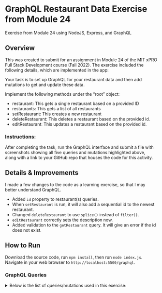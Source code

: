 # GraphQL Restaurant Data Exercise from Module 24

Exercise from Module 24 using NodeJS, Express, and GraphQL

## Overview

This was created to submit for an assignment in Module 24 of the MIT xPRO Full Stack Development course (Fall 2022).
The exercise included the following details, which are implemented in the app:

Your task is to set up GraphQL for your restaurant data and then add mutations to get and update these data.

Implement the following methods under the “root” object:

- restaurant: This gets a single restaurant based on a provided ID
- restaurants: This gets a list of all restaurants
- setRestaurant: This creates a new restaurant
- deleteRestaurant: This deletes a restaurant based on the provided id.
- editRestaurant: This updates a restaurant based on the provided id.

### Instructions:

After completing the task, run the GraphQL interface and submit a file with screenshots showing all five queries and mutations highlighted above, along with a link to your GitHub repo that houses the code for this activity.

## Details & Improvements

I made a few changes to the code as a learning exercise, so that I may better understand GraphQL.

- Added `id` property to restaurant(s) queries.
- When `setRestaurant` is run, it will also add a sequential id to the newest restaurant.
- Changed `deleteRestaurant` to use `splice()` instead of `filter()`.
- `editRestaurant` correctly sets the description now.
- Added validation to the `getRestaurant` query. It will give an error if the id does not exist.

## How to Run

Download the source code, run `npm install`, then run `node index.js`. Navigate in your web browser to `http://localhost:5500/graphql`.

### GraphQL Queries

<details>
<summary>Below is the list of queries/mutations used in this exercise:</summary>

```
query getRestaurants {
  restaurants {
    id
    name
    description
    dishes {
      name
      price
    }
  }
}

query getRestaurant($iid: Int = 1) {
  restaurant(id: $iid) {
    id
    name
    description
  }
}

mutation setRestaurants {
  setRestaurant(input: {
    	name: "Granite",
    	description: "American"})
  {
    name
    description
  }
}

mutation editRestaurants($iid: Int = 3, $name: String = "Slate", $description: String = "American2") {
  editRestaurant(id: $iid, name: $name, description: $description) {
    name
    description
  }
}

mutation deleteRestaurants($iid: Int = 1) {
  deleteRestaurant(id: $iid) {
    ok
  }
}

variables = {
  "iid": 3
}

```

</details>
